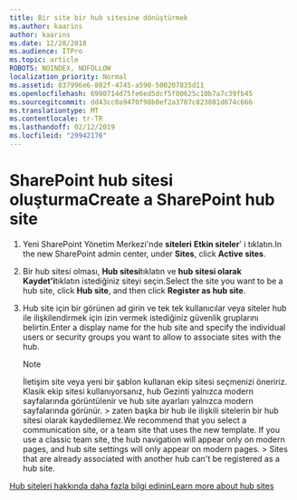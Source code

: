 ```yaml
---
title: Bir site bir hub sitesine dönüştürmek
ms.author: kaarins
author: kaarins
ms.date: 12/28/2018
ms.audience: ITPro
ms.topic: article
ROBOTS: NOINDEX, NOFOLLOW
localization_priority: Normal
ms.assetid: 837996e6-802f-4745-a590-500207835d11
ms.openlocfilehash: 6990714d75fe6ed5dcf5f00625c10b7a7c39fb45
ms.sourcegitcommit: dd43cc0a9470f98b8ef2a3787c823801d674c666
ms.translationtype: MT
ms.contentlocale: tr-TR
ms.lasthandoff: 02/12/2019
ms.locfileid: "29942176"
---
```

# <a name="create-a-sharepoint-hub-site"></a><span data-ttu-id="4c4a3-102">SharePoint hub sitesi oluşturma</span><span class="sxs-lookup"><span data-stu-id="4c4a3-102">Create a SharePoint hub site</span></span>

1. <span data-ttu-id="4c4a3-103">Yeni SharePoint Yönetim Merkezi'nde **siteleri** **Etkin siteler**' i tıklatın.</span><span class="sxs-lookup"><span data-stu-id="4c4a3-103">In the new SharePoint admin center, under **Sites**, click **Active sites**.</span></span> 
    
2. <span data-ttu-id="4c4a3-104">Bir hub sitesi olması, **Hub sitesi**tıklatın ve **hub sitesi olarak Kaydet'i**tıklatın istediğiniz siteyi seçin.</span><span class="sxs-lookup"><span data-stu-id="4c4a3-104">Select the site you want to be a hub site, click **Hub site**, and then click **Register as hub site**.</span></span> 
    
3. <span data-ttu-id="4c4a3-105">Hub site için bir görünen ad girin ve tek tek kullanıcılar veya siteler hub ile ilişkilendirmek için izin vermek istediğiniz güvenlik gruplarını belirtin.</span><span class="sxs-lookup"><span data-stu-id="4c4a3-105">Enter a display name for the hub site and specify the individual users or security groups you want to allow to associate sites with the hub.</span></span>
    
    > [!NOTE]
    >  <span data-ttu-id="4c4a3-p101">İletişim site veya yeni bir şablon kullanan ekip sitesi seçmenizi öneririz. Klasik ekip sitesi kullanıyorsanız, hub Gezinti yalnızca modern sayfalarında görüntülenir ve hub site ayarları yalnızca modern sayfalarında görünür. > zaten başka bir hub ile ilişkili sitelerin bir hub sitesi olarak kaydedilemez.</span><span class="sxs-lookup"><span data-stu-id="4c4a3-p101">We recommend that you select a communication site, or a team site that uses the new template. If you use a classic team site, the hub navigation will appear only on modern pages, and hub site settings will only appear on modern pages. >  Sites that are already associated with another hub can't be registered as a hub site.</span></span> 
  
[<span data-ttu-id="4c4a3-109">Hub siteleri hakkında daha fazla bilgi edinin</span><span class="sxs-lookup"><span data-stu-id="4c4a3-109">Learn more about hub sites</span></span>](https://go.microsoft.com/fwlink/?linkid=869149)
  


